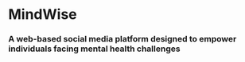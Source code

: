 # MindWise
### A web-based social media platform designed to empower individuals facing mental health challenges
